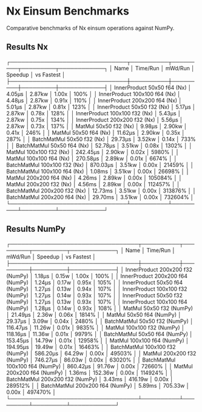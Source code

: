 # Nx Einsum Benchmarks

Comparative benchmarks of Nx einsum operations against NumPy.

## Results Nx

┌───────────────────────────────┬──────────┬─────────┬─────────┬────────────┐
│ Name                          │ Time/Run │ mWd/Run │ Speedup │ vs Fastest │
├───────────────────────────────┼──────────┼─────────┼─────────┼────────────┤
│ InnerProduct 50x50 f64 (Nx)   │   4.05μs │  2.87kw │   1.00x │       100% │
│ InnerProduct 100x100 f64 (Nx) │   4.48μs │  2.87kw │   0.91x │       110% │
│ InnerProduct 200x200 f64 (Nx) │   5.01μs │  2.87kw │   0.81x │       123% │
│ InnerProduct 50x50 f32 (Nx)   │   5.17μs │  2.87kw │   0.78x │       128% │
│ InnerProduct 100x100 f32 (Nx) │   5.43μs │  2.87kw │   0.75x │       134% │
│ InnerProduct 200x200 f32 (Nx) │   5.56μs │  2.87kw │   0.73x │       137% │
│ MatMul 50x50 f32 (Nx)         │   9.98μs │  2.90kw │   0.41x │       246% │
│ MatMul 50x50 f64 (Nx)         │  11.62μs │  2.90kw │   0.35x │       287% │
│ BatchMatMul 50x50 f32 (Nx)    │  29.73μs │  3.52kw │   0.14x │       733% │
│ BatchMatMul 50x50 f64 (Nx)    │  52.78μs │  3.51kw │   0.08x │      1302% │
│ MatMul 100x100 f32 (Nx)       │ 242.45μs │  2.90kw │   0.02x │      5980% │
│ MatMul 100x100 f64 (Nx)       │ 270.58μs │  2.89kw │   0.01x │      6674% │
│ BatchMatMul 100x100 f32 (Nx)  │ 870.03μs │  3.51kw │   0.00x │     21459% │
│ BatchMatMul 100x100 f64 (Nx)  │   1.08ms │  3.51kw │   0.00x │     26698% │
│ MatMul 200x200 f64 (Nx)       │   4.26ms │  2.89kw │   0.00x │    105084% │
│ MatMul 200x200 f32 (Nx)       │   4.56ms │  2.89kw │   0.00x │    112457% │
│ BatchMatMul 200x200 f32 (Nx)  │  12.73ms │  3.51kw │   0.00x │    313876% │
│ BatchMatMul 200x200 f64 (Nx)  │  29.70ms │  3.51kw │   0.00x │    732604% │
└───────────────────────────────┴──────────┴─────────┴─────────┴────────────┘

## Results NumPy

┌──────────────────────────────────┬──────────┬─────────┬─────────┬────────────┐
│ Name                             │ Time/Run │ mWd/Run │ Speedup │ vs Fastest │
├──────────────────────────────────┼──────────┼─────────┼─────────┼────────────┤
│ InnerProduct 200x200 f32 (NumPy) │   1.18µs │   0.15w │   1.00x │       100% │
│ InnerProduct 200x200 f64 (NumPy) │   1.24µs │   0.17w │   0.95x │       105% │
│ InnerProduct 50x50 f64 (NumPy)   │   1.27µs │   0.13w │   0.94x │       107% │
│ InnerProduct 100x100 f32 (NumPy) │   1.27µs │   0.14w │   0.93x │       107% │
│ InnerProduct 50x50 f32 (NumPy)   │   1.27µs │   0.13w │   0.93x │       107% │
│ InnerProduct 100x100 f64 (NumPy) │   1.28µs │   0.14w │   0.93x │       108% │
│ MatMul 50x50 f32 (NumPy)         │  21.49µs │   2.36w │   0.06x │      1814% │
│ MatMul 50x50 f64 (NumPy)         │  29.37µs │   3.09w │   0.04x │      2480% │
│ BatchMatMul 50x50 f32 (NumPy)    │ 116.47µs │  11.26w │   0.01x │      9835% │
│ MatMul 100x100 f32 (NumPy)       │ 118.16µs │  11.36w │   0.01x │      9979% │
│ BatchMatMul 50x50 f64 (NumPy)    │ 153.45µs │  14.79w │   0.01x │     12958% │
│ MatMul 100x100 f64 (NumPy)       │ 194.95µs │  19.49w │   0.01x │     16463% │
│ BatchMatMul 100x100 f32 (NumPy)  │ 586.20µs │  64.29w │   0.00x │     49503% │
│ MatMul 200x200 f32 (NumPy)       │ 746.27µs │  86.03w │   0.00x │     63020% │
│ BatchMatMul 100x100 f64 (NumPy)  │ 860.42µs │  91.76w │   0.00x │     72660% │
│ MatMul 200x200 f64 (NumPy)       │   1.36ms │ 152.36w │   0.00x │    114924% │
│ BatchMatMul 200x200 f32 (NumPy)  │   3.43ms │ 416.19w │   0.00x │    289512% │
│ BatchMatMul 200x200 f64 (NumPy)  │   5.89ms │ 705.33w │   0.00x │    497470% │
└──────────────────────────────────┴──────────┴─────────┴─────────┴────────────┘
